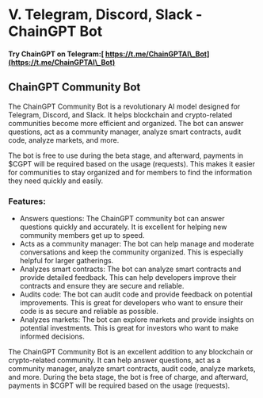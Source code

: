 # V. Telegram, Discord, Slack - ChainGPT Bot

#### Try ChainGPT on Telegram:[ https://t.me/ChainGPTAI\_Bot](https://t.me/ChainGPTAI\_Bot)

## ChainGPT Community Bot

The ChainGPT Community Bot is a revolutionary AI model designed for Telegram, Discord, and Slack. It helps blockchain and crypto-related communities become more efficient and organized. The bot can answer questions, act as a community manager, analyze smart contracts, audit code, analyze markets, and more.

The bot is free to use during the beta stage, and afterward, payments in $CGPT will be required based on the usage (requests). This makes it easier for communities to stay organized and for members to find the information they need quickly and easily.

### Features:

* Answers questions: The ChainGPT community bot can answer questions quickly and accurately. It is excellent for helping new community members get up to speed.
* Acts as a community manager: The bot can help manage and moderate conversations and keep the community organized. This is especially helpful for larger gatherings.
* Analyzes smart contracts: The bot can analyze smart contracts and provide detailed feedback. This can help developers improve their contracts and ensure they are secure and reliable.
* Audits code: The bot can audit code and provide feedback on potential improvements. This is great for developers who want to ensure their code is as secure and reliable as possible.
* Analyzes markets: The bot can explore markets and provide insights on potential investments. This is great for investors who want to make informed decisions.

The ChainGPT Community Bot is an excellent addition to any blockchain or crypto-related community. It can help answer questions, act as a community manager, analyze smart contracts, audit code, analyze markets, and more. During the beta stage, the bot is free of charge, and afterward, payments in $CGPT will be required based on the usage (requests).
